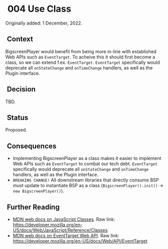 #  004 Use Class

Originally added: 1 December, 2022.

##  Context

BigscreenPlayer would benefit from being more in-line with established Web APIs such as `EventTarget`. To acheive this it should first become a class, so we can extend f.ex. `EventTarget`. `EventTarget` specifically would deprecate all `onStateChange` and `onTimeChange` handlers, as well as the Plugin interface.

##  Decision

TBD.

##  Status

Proposed.

##  Consequences

- Implementing BigscreenPlayer as a class makes it easier to implement Web APIs such as `EventTarget` to combat our tech debt. `EventTarget` specifically would deprecate all `onStateChange` and `onTimeChange` handlers, as well as the Plugin interface.
- `BREAKING CHANGE!` All downstream libraries that directly consume BSP must update to instantiate BSP as a class (`BigscreenPlayer().init()` -> `new BigscreenPlayer()`).

##  Further Reading

- [MDN web docs on JavaScript Classes](https://developer.mozilla.org/en-US/docs/Web/JavaScript/Reference/Classes). Raw link: <https://developer.mozilla.org/en-US/docs/Web/JavaScript/Reference/Classes>
- [MDN web docs on EventTarget Web API](https://developer.mozilla.org/en-US/docs/Web/API/EventTarget). Raw link: <https://developer.mozilla.org/en-US/docs/Web/API/EventTarget>
